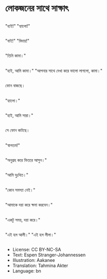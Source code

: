 # লোকজনের সাথে সাক্ষাৎ

##
"হাই!" "হ্যালো!"

##
"বাই!" "বিদায়!"

##
"তিনি কামা।"

##
"হাই, আমি কামা।" "আপনার সাথে দেখা করে ভালো লাগলো, কামা।"

##
ফোন বাজছে।

##
"হ্যালো।"

##
"হাই, আমি সারা।"

##
সে ফোন কাটছে।

##
"স্বাগতম!"

##
"অনুগ্রহ করে ভিতরে আসুন।"

##
"আমি দুঃখিত।"

##
"কোন সমস্যা নেই।"

##
"আমাকে দয়া করে ক্ষমা করবেন।"

##
"একটু সময়, দয়া করে।"

##
"এই হল আলী।" "এই হল লীলা।"

##
* License: CC BY-NC-SA
* Text: Espen Stranger-Johannessen
* Illustration: Aakanee
* Translation: Tahmina Akter
* Language: bn
